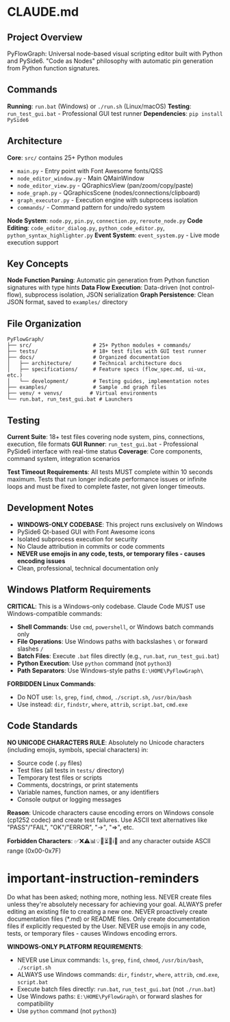 # CLAUDE.md

## Project Overview

PyFlowGraph: Universal node-based visual scripting editor built with Python and PySide6. "Code as Nodes" philosophy with automatic pin generation from Python function signatures.

## Commands

**Running**: `run.bat` (Windows) or `./run.sh` (Linux/macOS)
**Testing**: `run_test_gui.bat` - Professional GUI test runner
**Dependencies**: `pip install PySide6`

## Architecture

**Core**: `src/` contains 25+ Python modules

- `main.py` - Entry point with Font Awesome fonts/QSS
- `node_editor_window.py` - Main QMainWindow
- `node_editor_view.py` - QGraphicsView (pan/zoom/copy/paste)
- `node_graph.py` - QGraphicsScene (nodes/connections/clipboard)
- `graph_executor.py` - Execution engine with subprocess isolation
- `commands/` - Command pattern for undo/redo system

**Node System**: `node.py`, `pin.py`, `connection.py`, `reroute_node.py`
**Code Editing**: `code_editor_dialog.py`, `python_code_editor.py`, `python_syntax_highlighter.py`
**Event System**: `event_system.py` - Live mode execution support

## Key Concepts

**Node Function Parsing**: Automatic pin generation from Python function signatures with type hints
**Data Flow Execution**: Data-driven (not control-flow), subprocess isolation, JSON serialization
**Graph Persistence**: Clean JSON format, saved to `examples/` directory

## File Organization

```
PyFlowGraph/
├── src/                    # 25+ Python modules + commands/
├── tests/                  # 18+ test files with GUI test runner
├── docs/                   # Organized documentation
│   ├── architecture/       # Technical architecture docs
│   ├── specifications/     # Feature specs (flow_spec.md, ui-ux, etc.)
│   └── development/        # Testing guides, implementation notes
├── examples/               # Sample .md graph files
├── venv/ + venvs/         # Virtual environments
└── run.bat, run_test_gui.bat # Launchers
```

## Testing

**Current Suite**: 18+ test files covering node system, pins, connections, execution, file formats
**GUI Runner**: `run_test_gui.bat` - Professional PySide6 interface with real-time status
**Coverage**: Core components, command system, integration scenarios

**Test Timeout Requirements**: All tests MUST complete within 10 seconds maximum. Tests that run longer indicate performance issues or infinite loops and must be fixed to complete faster, not given longer timeouts.

## Development Notes

- **WINDOWS-ONLY CODEBASE**: This project runs exclusively on Windows
- PySide6 Qt-based GUI with Font Awesome icons
- Isolated subprocess execution for security
- No Claude attribution in commits or code comments
- **NEVER use emojis in any code, tests, or temporary files - causes encoding issues**
- Clean, professional, technical documentation only

## Windows Platform Requirements

**CRITICAL**: This is a Windows-only codebase. Claude Code MUST use Windows-compatible commands:

- **Shell Commands**: Use `cmd`, `powershell`, or Windows batch commands only
- **File Operations**: Use Windows paths with backslashes `\` or forward slashes `/`
- **Batch Files**: Execute `.bat` files directly (e.g., `run.bat`, `run_test_gui.bat`)
- **Python Execution**: Use `python` command (not `python3`)
- **Path Separators**: Use Windows-style paths `E:\HOME\PyFlowGraph\`

**FORBIDDEN Linux Commands**:
- Do NOT use: `ls`, `grep`, `find`, `chmod`, `./script.sh`, `/usr/bin/bash`
- Use instead: `dir`, `findstr`, `where`, `attrib`, `script.bat`, `cmd.exe`

## Code Standards

**NO UNICODE CHARACTERS RULE**: Absolutely no Unicode characters (including emojis, symbols, special characters) in:

- Source code (`.py` files)
- Test files (all tests in `tests/` directory)
- Temporary test files or scripts
- Comments, docstrings, or print statements
- Variable names, function names, or any identifiers
- Console output or logging messages

**Reason**: Unicode characters cause encoding errors on Windows console (cp1252 codec) and create test failures. Use ASCII text alternatives like "PASS"/"FAIL", "OK"/"ERROR", "->", "=>", etc.

**Forbidden Characters**: ✅❌⚠️📊💡🔄⏳🚨ℹ️🎯 and any character outside ASCII range (0x00-0x7F)

# important-instruction-reminders

Do what has been asked; nothing more, nothing less.
NEVER create files unless they're absolutely necessary for achieving your goal.
ALWAYS prefer editing an existing file to creating a new one.
NEVER proactively create documentation files (*.md) or README files. Only create documentation files if explicitly requested by the User.
NEVER use emojis in any code, tests, or temporary files - causes Windows encoding errors.

**WINDOWS-ONLY PLATFORM REQUIREMENTS**:
- NEVER use Linux commands: `ls`, `grep`, `find`, `chmod`, `/usr/bin/bash`, `./script.sh`
- ALWAYS use Windows commands: `dir`, `findstr`, `where`, `attrib`, `cmd.exe`, `script.bat`
- Execute batch files directly: `run.bat`, `run_test_gui.bat` (not `./run.bat`)
- Use Windows paths: `E:\HOME\PyFlowGraph\` or forward slashes for compatibility
- Use `python` command (not `python3`)
